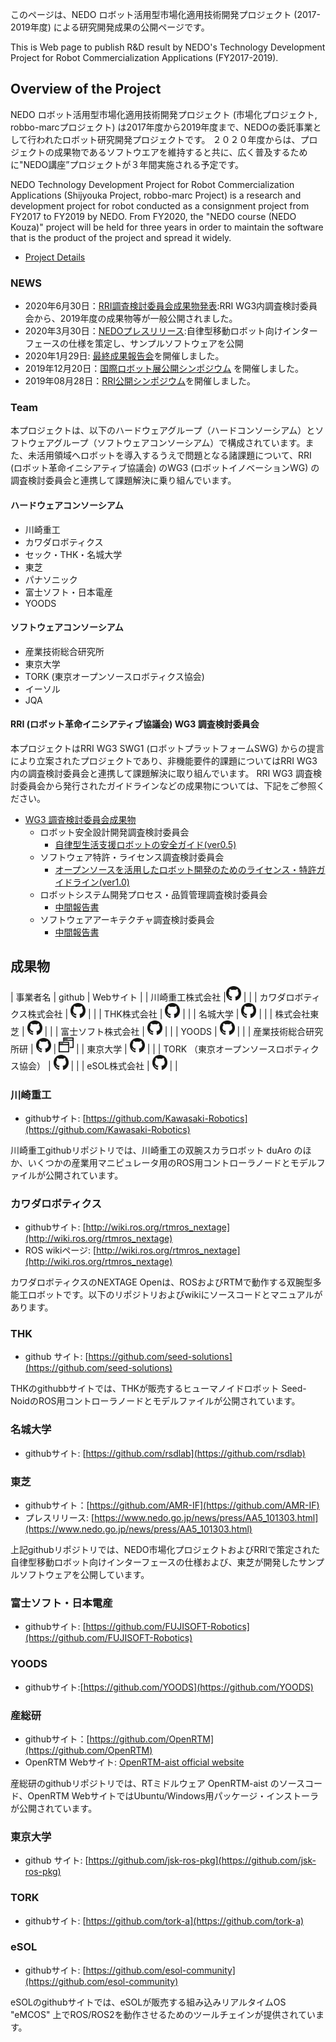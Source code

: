 このページは、NEDO ロボット活用型市場化適用技術開発プロジェクト (2017-2019年度) による研究開発成果の公開ページです。

This is Web page to publish R&D result by NEDO's Technology Development Project for Robot Commercialization Applications (FY2017-2019).

## Overview of the Project

NEDO ロボット活用型市場化適用技術開発プロジェクト (市場化プロジェクト, robbo-marcプロジェクト) は2017年度から2019年度まで、NEDOの委託事業として行われたロボット研究開発プロジェクトです。
２０２０年度からは、プロジェクトの成果物であるソフトウエアを維持すると共に、広く普及するために"NEDO講座”プロジェクトが３年間実施される予定です。


NEDO Technology Development Project for Robot Commercialization Applications (Shijyouka Project, robbo-marc Project) is a research and development project for robot conducted as a consignment project from FY2017 to FY2019 by NEDO. 
From FY2020, the "NEDO course (NEDO Kouza)" project will be held for three years in order to maintain the software that is the product of the project and spread it widely.

- [Project Details](./project_overview.html)

### NEWS

- 2020年6月30日：[RRI調査検討委員会成果物発表](https://www.jmfrri.gr.jp/document/library/1392.html):RRI WG3内調査検討委員会から、2019年度の成果物等が一般公開されました。
- 2020年3月30日：[NEDOプレスリリース](https://www.nedo.go.jp/news/press/AA5_101303.html):自律型移動ロボット向けインターフェースの仕様を策定し、サンプルソフトウェアを公開
- 2020年1月29日: [最終成果報告会](https://robo-marc.github.io/final_report)を開催しました。
- 2019年12月20日：[国際ロボット展公開シンポジウム](https://robo-marc.github.io/irex_symposium) を開催しました。
- 2019年08月28日：[RRI公開シンポジウム](https://robo-marc.github.io/rri_symposium)を開催しました。

### Team

本プロジェクトは、以下のハードウェアグループ（ハードコンソーシアム）とソフトウェアグループ（ソフトウェアコンソーシアム）で構成されています。また、未活用領域へロボットを導入するうえで問題となる諸課題について、RRI (ロボット革命イニシアティブ協議会) のWG3 (ロボットイノベーションWG) の調査検討委員会と連携して課題解決に乗り組んでいます。

#### ハードウェアコンソーシアム

- 川崎重工
- カワダロボティクス
- セック・THK・名城大学
- 東芝
- パナソニック
- 富士ソフト・日本電産
- YOODS

#### ソフトウェアコンソーシアム

- 産業技術総合研究所
- 東京大学
- TORK (東京オープンソースロボティクス協会)
- イーソル
- JQA

#### RRI (ロボット革命イニシアティブ協議会) WG3 調査検討委員会

本プロジェクトはRRI WG3 SWG1 (ロボットプラットフォームSWG) からの提言により立案されたプロジェクトであり、非機能要件的課題についてはRRI WG3内の調査検討委員会と連携して課題解決に取り組んでいます。
RRI WG3 調査検討委員会から発行されたガイドラインなどの成果物については、下記をご参照ください。

- [WG3 調査検討委員会成果物](https://www.jmfrri.gr.jp/document/library/993.html)
  - ロボット安全設計開発調査検討委員会 
    - [自律型生活支援ロボットの安全ガイド(ver0.5)](https://www.jmfrri.gr.jp/followup/1121.html)
  - ソフトウェア特許・ライセンス調査検討委員会
    - [オープンソースを活用したロボット開発のためのライセンス・特許ガイドライン(ver1.0)](https://www.jmfrri.gr.jp/followup/1132.html)
  - ロボットシステム開発プロセス・品質管理調査検討委員会
    - [中間報告書](https://www.jmfrri.gr.jp/followup/1133.html)
  - ソフトウェアアーキテクチャ調査検討委員会
    - [中間報告書](https://www.jmfrri.gr.jp/followup/1134.html)


## 成果物

| 事業者名 | github | Webサイト |
| 川崎重工株式会社 |[<img src="figs/github.png" width="24"/>](https://github.com/Kawasaki-Robotics) | |
| カワダロボティクス株式会社 | [<img src="figs/github.png" width="24"/>](http://wiki.ros.org/rtmros_nextage) | |
| THK株式会社 | [<img src="figs/github.png" width="24"/>](https://github.com/seed-solutions) | |
| 名城大学 | [<img src="figs/github.png" width="24"/>](https://github.com/rsdlab) | |
| 株式会社東芝 | [<img src="figs/github.png" width="24"/>](https://github.com/AMR-IF) | |
| 富士ソフト株式会社 | [<img src="figs/github.png" width="24"/>](https://github.com/FUJISOFT-Robotics) | |
| YOODS | [<img src="figs/github.png" width="24"/>](https://github.com/YOODS) | |
| 産業技術総合研究所研 | [<img src="figs/github.png" width="24"/>](https://github.com/OpenRTM<) | [<img src="figs/webpage.png" width="24"/>](https://openrtm.org) |
| 東京大学 | [<img src="figs/github.png" width="24"/>](https://github.com/jsk-ros-pkg) | |
| TORK （東京オープンソースロボティクス協会） | [<img src="figs/github.png" width="24"/>](https://github.com/tork-a) | |
| eSOL株式会社 | [<img src="figs/github.png" width="24"/>](https://github.com/esol-community) | |

### 川崎重工

- githubサイト: [https://github.com/Kawasaki-Robotics](https://github.com/Kawasaki-Robotics)

川崎重工githubリポジトリでは、川崎重工の双腕スカラロボット duAro のほか、いくつかの産業用マニピュレータ用のROS用コントローラノードとモデルファイルが公開されています。

### カワダロボティクス

- githubサイト: [http://wiki.ros.org/rtmros_nextage](http://wiki.ros.org/rtmros_nextage)
- ROS wikiページ: [http://wiki.ros.org/rtmros_nextage](http://wiki.ros.org/rtmros_nextage)

カワダロボティクスのNEXTAGE Openは、ROSおよびRTMで動作する双腕型多能工ロボットです。以下のリポジトリおよびwikiにソースコードとマニュアルがあります。

### THK

- github サイト: [https://github.com/seed-solutions](https://github.com/seed-solutions)

THKのgithubbサイトでは、THKが販売するヒューマノイドロボット Seed-NoidのROS用コントローラノードとモデルファイルが公開されています。

### 名城大学

- githubサイト: [https://github.com/rsdlab](https://github.com/rsdlab)

### 東芝

- githubサイト：[https://github.com/AMR-IF](https://github.com/AMR-IF)
- プレスリリース: [https://www.nedo.go.jp/news/press/AA5_101303.html](https://www.nedo.go.jp/news/press/AA5_101303.html)

上記githubリポジトリでは、NEDO市場化プロジェクトおよびRRIで策定された自律型移動ロボット向けインターフェースの仕様および、東芝が開発したサンプルソフトウェアを公開しています。

### 富士ソフト・日本電産

- githubサイト: [https://github.com/FUJISOFT-Robotics](https://github.com/FUJISOFT-Robotics)

### YOODS

- githubサイト:[https://github.com/YOODS](https://github.com/YOODS)

### 産総研

- githubサイト：[https://github.com/OpenRTM](https://github.com/OpenRTM)
- OpenRTM Webサイト: [OpenRTM-aist official website](https://openrtm.org)

産総研のgithubリポジトリでは、RTミドルウェア OpenRTM-aist のソースコード、OpenRTM WebサイトではUbuntu/Windows用パッケージ・インストーラが公開されています。

### 東京大学

- github サイト: [https://github.com/jsk-ros-pkg](https://github.com/jsk-ros-pkg)

### TORK

- githubサイト: [https://github.com/tork-a](https://github.com/tork-a)

### eSOL

- githubサイト: [https://github.com/esol-community](https://github.com/esol-community)

eSOLのgithubサイトでは、eSOLが販売する組み込みリアルタイムOS "eMCOS" 上でROS/ROS2を動作させるためのツールチェインが提供されています。

